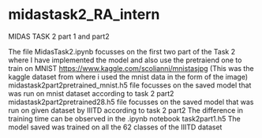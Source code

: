 # midastask2_RA_intern
MIDAS TASK 2 part 1 and part2

The file MidasTask2.ipynb focusses on the first two part of the Task 2 where I have implemented the model and also use the pretraiend one to train on MNIST
https://www.kaggle.com/scolianni/mnistasjpg (This was the kaggle dataset from where i used the mnist data in the form of the image)
midastask2part2pretrained_mnist.h5 file focusses on the saved model that was run on mnist dataset according to task 2 part2 
midastask2part2pretrained28.h5 file focusses on the saved model that was run on given dataset by IIITD according to task 2 part2
The difference in training time can be observed in the .ipynb notebook
task2part1.h5 The model saved was trained on all the 62 classes of the IIITD dataset
